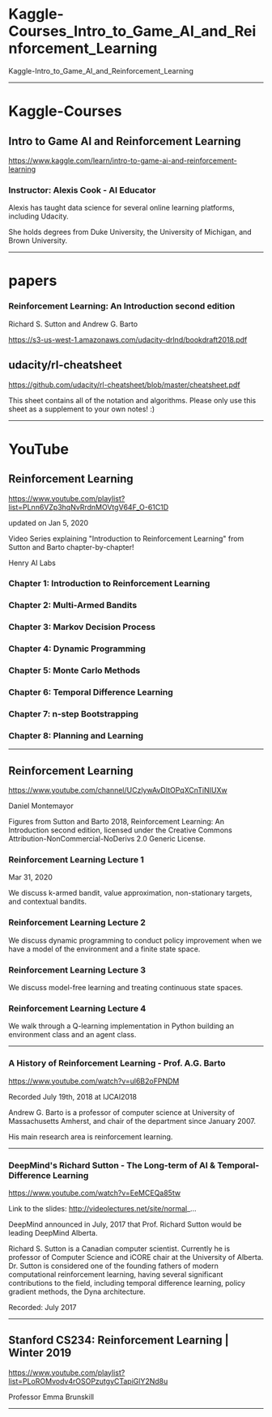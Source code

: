 # Kaggle-Courses_Intro_to_Game_AI_and_Reinforcement_Learning
Kaggle-Intro_to_Game_AI_and_Reinforcement_Learning


-------

# Kaggle-Courses

## Intro to Game AI and Reinforcement Learning
https://www.kaggle.com/learn/intro-to-game-ai-and-reinforcement-learning


### Instructor:  Alexis Cook - AI Educator
Alexis has taught data science for several online learning platforms, including Udacity. 

She holds degrees from Duke University, the University of Michigan, and Brown University.

-------

# papers

### Reinforcement Learning: An Introduction second edition
Richard S. Sutton and Andrew G. Barto

https://s3-us-west-1.amazonaws.com/udacity-drlnd/bookdraft2018.pdf

## udacity/rl-cheatsheet
https://github.com/udacity/rl-cheatsheet/blob/master/cheatsheet.pdf

This sheet contains all of the notation and algorithms. Please only use this sheet as a supplement to your own notes! :)

-------

# YouTube

## Reinforcement Learning
https://www.youtube.com/playlist?list=PLnn6VZp3hqNvRrdnMOVtgV64F_O-61C1D

updated on Jan 5, 2020

Video Series explaining "Introduction to Reinforcement Learning" from Sutton and Barto chapter-by-chapter!

Henry AI Labs

### Chapter 1: Introduction to Reinforcement Learning

### Chapter 2: Multi-Armed Bandits

### Chapter 3: Markov Decision Process

### Chapter 4: Dynamic Programming

### Chapter 5: Monte Carlo Methods

### Chapter 6: Temporal Difference Learning

### Chapter 7: n-step Bootstrapping

### Chapter 8: Planning and Learning




-------

## Reinforcement Learning
https://www.youtube.com/channel/UCzlywAvDItOPqXCnTiNIUXw

Daniel Montemayor

Figures from Sutton and Barto 2018, Reinforcement Learning: An Introduction second edition, licensed under the Creative Commons Attribution-NonCommercial-NoDerivs 2.0 Generic License.

### Reinforcement Learning Lecture 1
Mar 31, 2020

We discuss k-armed bandit, value approximation, non-stationary targets, and contextual bandits. 

### Reinforcement Learning Lecture 2

We discuss dynamic programming to conduct policy improvement when we have a model of the environment and a finite state space.  

### Reinforcement Learning Lecture 3

We discuss model-free learning and treating continuous state spaces. 


### Reinforcement Learning Lecture 4

We walk through a Q-learning implementation in Python building an environment class and an agent class.

-------

### A History of Reinforcement Learning - Prof. A.G. Barto
https://www.youtube.com/watch?v=ul6B2oFPNDM


Recorded July 19th, 2018 at IJCAI2018

Andrew G. Barto is a professor of computer science at University of Massachusetts Amherst, and chair of the department since January 2007. 

His main research area is reinforcement learning.



-------

### DeepMind's Richard Sutton - The Long-term of AI & Temporal-Difference Learning
https://www.youtube.com/watch?v=EeMCEQa85tw

Link to the slides: http://videolectures.net/site/normal_...

DeepMind announced in July, 2017 that Prof. Richard Sutton would be leading DeepMind Alberta.

Richard S. Sutton is a Canadian computer scientist. Currently he is professor of Computer Science and iCORE chair at the University of Alberta. Dr. Sutton is considered one of the founding fathers of modern computational reinforcement learning, having several significant contributions to the field, including temporal difference learning, policy gradient methods, the Dyna architecture.

Recorded: July 2017


-------

## Stanford CS234: Reinforcement Learning | Winter 2019
https://www.youtube.com/playlist?list=PLoROMvodv4rOSOPzutgyCTapiGlY2Nd8u

Professor Emma Brunskill

-------


